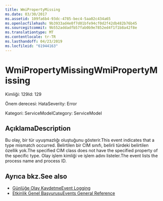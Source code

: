 ```yaml
---
title: WmiPropertyMissing
ms.date: 03/30/2017
ms.assetid: 109fa6b4-93dc-4785-bec4-5aa02c434a65
ms.openlocfilehash: 9b3933ad4e0f7d01bfe94cf0d2f42db482b76b45
ms.sourcegitcommit: 9b552addadfb57fab0b9e7852ed4f1f1b8a42f8e
ms.translationtype: MT
ms.contentlocale: tr-TR
ms.lasthandoff: 04/23/2019
ms.locfileid: "61944163"
---
```

# <a name="wmipropertymissing"></a><span data-ttu-id="1006e-102">WmiPropertyMissing</span><span class="sxs-lookup"><span data-stu-id="1006e-102">WmiPropertyMissing</span></span>
<span data-ttu-id="1006e-103">Kimliği: 129</span><span class="sxs-lookup"><span data-stu-id="1006e-103">Id: 129</span></span>  
  
 <span data-ttu-id="1006e-104">Önem derecesi: Hata</span><span class="sxs-lookup"><span data-stu-id="1006e-104">Severity: Error</span></span>  
  
 <span data-ttu-id="1006e-105">Kategori: ServiceModel</span><span class="sxs-lookup"><span data-stu-id="1006e-105">Category: ServiceModel</span></span>  
  
## <a name="description"></a><span data-ttu-id="1006e-106">Açıklama</span><span class="sxs-lookup"><span data-stu-id="1006e-106">Description</span></span>  
 <span data-ttu-id="1006e-107">Bu olay, bir tür uyuşmazlığı oluştuğunu gösterir.</span><span class="sxs-lookup"><span data-stu-id="1006e-107">This event indicates that a type mismatch occurred.</span></span> <span data-ttu-id="1006e-108">Belirtilen bir CIM sınıfı, belirli türdeki belirtilen özellik yok.</span><span class="sxs-lookup"><span data-stu-id="1006e-108">The specified CIM class does not have the specified property of the specific type.</span></span> <span data-ttu-id="1006e-109">Olay işlem kimliği ve işlem adını listeler.</span><span class="sxs-lookup"><span data-stu-id="1006e-109">The event lists the process name and process ID.</span></span>  
  
## <a name="see-also"></a><span data-ttu-id="1006e-110">Ayrıca bkz.</span><span class="sxs-lookup"><span data-stu-id="1006e-110">See also</span></span>

- [<span data-ttu-id="1006e-111">Günlüğe Olay Kaydetme</span><span class="sxs-lookup"><span data-stu-id="1006e-111">Event Logging</span></span>](../../../../../docs/framework/wcf/diagnostics/event-logging/index.md)
- [<span data-ttu-id="1006e-112">Etkinlik Genel Başvurusu</span><span class="sxs-lookup"><span data-stu-id="1006e-112">Events General Reference</span></span>](../../../../../docs/framework/wcf/diagnostics/event-logging/events-general-reference.md)
